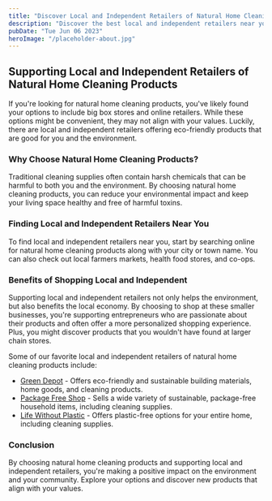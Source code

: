 ```yaml
---
title: "Discover Local and Independent Retailers of Natural Home Cleaning Products Near You"
description: "Discover the best local and independent retailers near you for natural home cleaning products. Keep your home and environment clean and healthy with these eco-friendly options. Read on for more information!"
pubDate: "Tue Jun 06 2023"
heroImage: "/placeholder-about.jpg"
---
```


## Supporting Local and Independent Retailers of Natural Home Cleaning Products

If you&#39;re looking for natural home cleaning products, you&#39;ve likely found your options to include big box stores and online retailers. While these options might be convenient, they may not align with your values. Luckily, there are local and independent retailers offering eco-friendly products that are good for you and the environment.

### Why Choose Natural Home Cleaning Products?

Traditional cleaning supplies often contain harsh chemicals that can be harmful to both you and the environment. By choosing natural home cleaning products, you can reduce your environmental impact and keep your living space healthy and free of harmful toxins.

### Finding Local and Independent Retailers Near You

To find local and independent retailers near you, start by searching online for natural home cleaning products along with your city or town name. You can also check out local farmers markets, health food stores, and co-ops.

### Benefits of Shopping Local and Independent

Supporting local and independent retailers not only helps the environment, but also benefits the local economy. By choosing to shop at these smaller businesses, you&#39;re supporting entrepreneurs who are passionate about their products and often offer a more personalized shopping experience. Plus, you might discover products that you wouldn&#39;t have found at larger chain stores.

Some of our favorite local and independent retailers of natural home cleaning products include:

* [Green Depot](https://www.greendepot.com/) - Offers eco-friendly and sustainable building materials, home goods, and cleaning products.
* [Package Free Shop](https://packagefreeshop.com/) - Sells a wide variety of sustainable, package-free household items, including cleaning supplies.
* [Life Without Plastic](https://lifewithoutplastic.com/) - Offers plastic-free options for your entire home, including cleaning supplies.

### Conclusion

By choosing natural home cleaning products and supporting local and independent retailers, you&#39;re making a positive impact on the environment and your community. Explore your options and discover new products that align with your values.